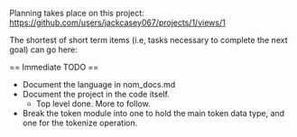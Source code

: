 
Planning takes place on this project: https://github.com/users/jackcasey067/projects/1/views/1

The shortest of short term items (i.e, tasks necessary to complete the next goal) 
can go here:

== Immediate TODO ==

- Document the language in nom_docs.md
- Document the project in the code itself.
  - Top level done. More to follow.
- Break the token module into one to hold the main token data type, and one for the tokenize operation.

